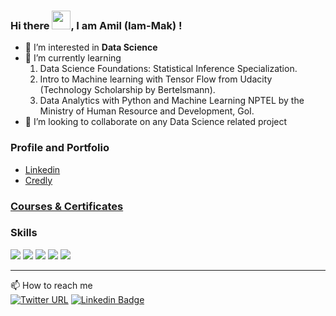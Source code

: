 ### Hi there <img src="https://raw.githubusercontent.com/MartinHeinz/MartinHeinz/master/wave.gif" width="30px">, I am Amil (Iam-Mak) !   


- 👀 I’m interested in **Data Science**
- 🌱 I’m currently learning
     1.  Data Science Foundations: Statistical Inference Specialization.
     2.  Intro to Machine learning with Tensor Flow from Udacity (Technology Scholarship by Bertelsmann).
     3.  Data Analytics with Python and Machine Learning NPTEL by the Ministry of Human Resource and Development, GoI.
- 💞️ I’m looking to collaborate on any Data Science related project


### Profile and Portfolio
- [Linkedin](https://www.linkedin.com/in/iam-mak/)
- [Credly](https://www.credly.com/users/mohd-amil-khan)


### [Courses & Certificates](https://github.com/Iam-Mak/Iam-Mak/blob/main/Courses%20%26%20Certificates.md)

### Skills
![](https://img.shields.io/badge/Code-Python-informational?style=flat&logo=python&logoColor=white&color=2CD4A7)
![](https://img.shields.io/badge/Code-R-informational?style=flat&logo=r&logoColor=white&color=2CD4A7)
![](https://img.shields.io/badge/ML-ScikitLearn-informational?style=flat&logo=sklearn&logoColor=white&color=2CD4A7)
![](https://img.shields.io/badge/DataViz-Plotly-informational?style=flat&logo=plotly&logoColor=white&color=2CD4A7)
![](https://img.shields.io/badge/DataViz-Seaborn-informational?style=flat&logo=seaborn&logoColor=white&color=2CD4A7)


<!---
Iam-Mak/Iam-Mak is a ✨ special ✨ repository because its `README.md` (this file) appears on your GitHub profile.
You can click the Preview link to take a look at your changes.
--->



---
 📫 How to reach me  <br>
[![Twitter URL](https://img.shields.io/twitter/url?style=social&url=https%3A%2F%2Ftwitter.com%2FMohdAmilKhan8)](https://twitter.com/MohdAmilKhan8)
[![Linkedin Badge](https://img.shields.io/badge/-LinkedIn-blue?style=&logo=LinkedIn&logoColor=white&link=https://www.linkedin.com/in/amilk/)](https://www.linkedin.com/in/amilk/)

